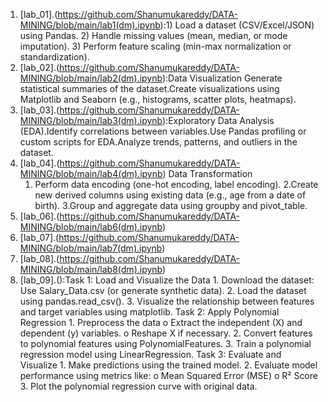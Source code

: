 1. [lab_01].(https://github.com/Shanumukareddy/DATA-MINING/blob/main/lab1(dm).ipynb):1) Load a dataset (CSV/Excel/JSON) using Pandas.
         2) Handle missing values (mean, median, or mode imputation).
         3) Perform feature scaling (min-max normalization or standardization).
2. [lab_02].(https://github.com/Shanumukareddy/DATA-MINING/blob/main/lab2(dm).ipynb):Data Visualization Generate statistical summaries of the dataset.Create visualizations using Matplotlib and Seaborn (e.g., histograms, scatter plots, heatmaps).
3. [lab_03].(https://github.com/Shanumukareddy/DATA-MINING/blob/main/lab3(dm).ipynb):Exploratory Data Analysis (EDA).Identify correlations between variables.Use Pandas profiling or custom scripts for EDA.Analyze trends, patterns, and outliers in the dataset.
4. [lab_04].(https://github.com/Shanumukareddy/DATA-MINING/blob/main/lab4(dm).ipynb) Data Transformation
   1. Perform data encoding (one-hot encoding, label encoding).
   2.Create new derived columns using existing data (e.g., age from a date of birth).
   3.Group and aggregate data using groupby and pivot_table.
5. [lab_06].(https://github.com/Shanumukareddy/DATA-MINING/blob/main/lab6(dm).ipynb)
6. [lab_07].(https://github.com/Shanumukareddy/DATA-MINING/blob/main/lab7(dm).ipynb)
7. [lab_08].(https://github.com/Shanumukareddy/DATA-MINING/blob/main/lab8(dm).ipynb)
8. [lab_09].():Task 1: Load and Visualize the Data
              1. Download the dataset: Use Salary_Data.csv (or generate synthetic data).
              2. Load the dataset using pandas.read_csv().
              3. Visualize the relationship between features and target variables using matplotlib.
              Task 2: Apply Polynomial Regression
              1. Preprocess the data
              o Extract the independent (X) and dependent (y) variables.
              o Reshape X if necessary.
              2. Convert features to polynomial features using PolynomialFeatures.
              3. Train a polynomial regression model using LinearRegression.
              Task 3: Evaluate and Visualize
              1. Make predictions using the trained model.
              2. Evaluate model performance using metrics like:
              o Mean Squared Error (MSE)
              o R² Score
              3. Plot the polynomial regression curve with original data.

